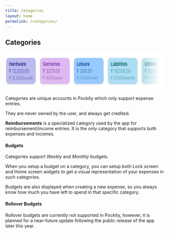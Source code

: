 ```yaml
---
title: Categories
layout: home
permalink: /categories/
---
```


## Categories

<picture>
  <source media="(prefers-color-scheme: dark)" srcset="/assets/images/categories/header-dark.jpg 1x, /assets/images/categories/header-dark@2x.jpg 2x, /assets/images/categories/header-dark@3x.jpg 3x">
  <img src="/assets/images/categories/header.jpg" srcset="/assets/images/categories/header@2x.jpg 2x, /assets/images/categories/header@3x.jpg 3x" width="712" height="122" alt="Graphical representation of Pockity's categories"/>
</picture>

Categories are unique accounts in Pockity which only support expense entries. 

They are never owned by the user, and always get credited. 

**Reimbursements** is a specialized category used by the app for reimbursement/income entries. It is the only category that supports both expenses and incomes. 

#### Budgets 
Categories support *Weekly* and *Monthly* budgets. 

When you setup a budget on a category, you can setup both Lock screen and Home screen widgets to get a visual representation of your expenses in such categories. 

Budgets are also displayed when creating a new expense, so you always know how much you have left to spend in that specific category. 

#### Rollover Budgets
Rollover budgets are currently not supported in Pockity, however, it is planned for a near-future update following the public release of the app later this year. 
